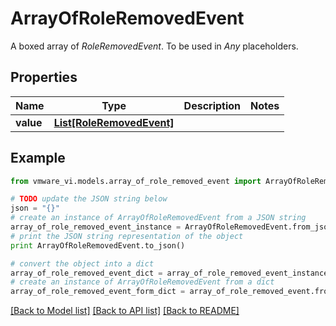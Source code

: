 # ArrayOfRoleRemovedEvent

A boxed array of *RoleRemovedEvent*. To be used in *Any* placeholders. 

## Properties
Name | Type | Description | Notes
------------ | ------------- | ------------- | -------------
**value** | [**List[RoleRemovedEvent]**](RoleRemovedEvent.md) |  | 

## Example

```python
from vmware_vi.models.array_of_role_removed_event import ArrayOfRoleRemovedEvent

# TODO update the JSON string below
json = "{}"
# create an instance of ArrayOfRoleRemovedEvent from a JSON string
array_of_role_removed_event_instance = ArrayOfRoleRemovedEvent.from_json(json)
# print the JSON string representation of the object
print ArrayOfRoleRemovedEvent.to_json()

# convert the object into a dict
array_of_role_removed_event_dict = array_of_role_removed_event_instance.to_dict()
# create an instance of ArrayOfRoleRemovedEvent from a dict
array_of_role_removed_event_form_dict = array_of_role_removed_event.from_dict(array_of_role_removed_event_dict)
```
[[Back to Model list]](../README.md#documentation-for-models) [[Back to API list]](../README.md#documentation-for-api-endpoints) [[Back to README]](../README.md)


